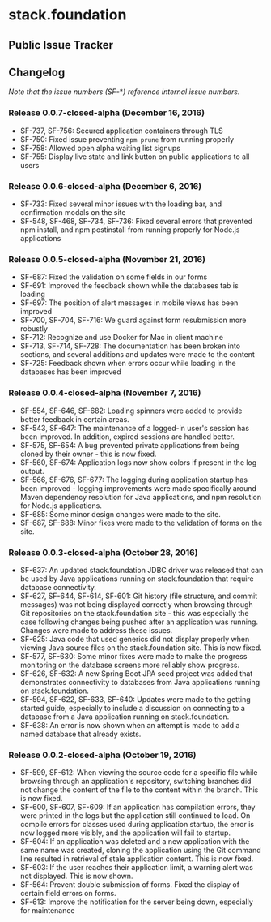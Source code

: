 # stack.foundation 
## Public Issue Tracker

## Changelog
*Note that the issue numbers (SF-***) reference internal issue numbers.*

### Release 0.0.7-closed-alpha (December 16, 2016)
- SF-737, SF-756: Secured application containers through TLS
- SF-750: Fixed issue preventing `npm prune` from running properly
- SF-758: Allowed open alpha waiting list signups
- SF-755: Display live state and link button on public applications to all users

### Release 0.0.6-closed-alpha (December 6, 2016)
- SF-733: Fixed several minor issues with the loading bar, and confirmation modals on the site
- SF-548, SF-468, SF-734, SF-736: Fixed several errors that prevented npm install, and npm postinstall from running properly for Node.js applications

### Release 0.0.5-closed-alpha (November 21, 2016)
- SF-687: Fixed the validation on some fields in our forms
- SF-691: Improved the feedback shown while the databases tab is loading
- SF-697: The position of alert messages in mobile views has been improved
- SF-700, SF-704, SF-716: We guard against form resubmission more robustly
- SF-712: Recognize and use Docker for Mac in client machine
- SF-713, SF-714, SF-728: The documentation has been broken into sections, and several additions and updates were made to the content
- SF-725: Feedback shown when errors occur while loading in the databases has been improved

### Release 0.0.4-closed-alpha (November 7, 2016)
- SF-554, SF-646, SF-682: Loading spinners were added to provide better feedback in certain areas.
- SF-543, SF-647: The maintenance of a logged-in user's session has been improved. In addition, expired sessions are handled better.
- SF-575, SF-654: A bug prevented private applications from being cloned by their owner - this is now fixed.
- SF-560, SF-674: Application logs now show colors if present in the log output.
- SF-566, SF-676, SF-677: The logging during application startup has been improved - logging improvements were made specifically around Maven dependency resolution for Java applications, and npm resolution for Node.js applications.
- SF-685: Some minor design changes were made to the site.
- SF-687, SF-688: Minor fixes were made to the validation of forms on the site.

### Release 0.0.3-closed-alpha (October 28, 2016)
- SF-637: An updated stack.foundation JDBC driver was released that can be used by Java applications running on stack.foundation that require database connectivity.
- SF-627, SF-644, SF-614, SF-601: Git history (file structure, and commit messages) was not being displayed correctly when browsing through Git repositories on the stack.foundation site - this was especially the case following changes being pushed after an application was running. Changes were made to address these issues.
- SF-625: Java code that used generics did not display properly when viewing Java source files on the stack.foundation site. This is now fixed.
- SF-577, SF-630: Some minor fixes were made to make the progress monitoring on the database screens more reliably show progress.
- SF-626, SF-632: A new Spring Boot JPA seed project was added that demonstrates connectivity to databases from Java applications running on stack.foundation.
- SF-594, SF-622, SF-633, SF-640: Updates were made to the getting started guide, especially to include a discussion on connecting to a database from a Java application running on stack.foundation.
- SF-638: An error is now shown when an attempt is made to add a named database that already exists.

### Release 0.0.2-closed-alpha (October 19, 2016)
- SF-599, SF-612: When viewing the source code for a specific file while browsing through an application's repository, switching branches did not change the content of the file to the content within the branch. This is now fixed.
- SF-600, SF-607, SF-609: If an application has compilation errors, they were printed in the logs but the application still continued to load. On compile errors for classes used during application startup, the error is now logged more visibly, and the application will fail to startup.
- SF-604: If an application was deleted and a new application with the same name was created, cloning the application using the Git command line resulted in retrieval of stale application content. This is now fixed.
- SF-603: If the user reaches their application limit, a warning alert was not displayed. This is now shown.
- SF-564: Prevent double submission of forms. Fixed the display of certain field errors on forms.
- SF-613: Improve the notification for the server being down, especially for maintenance
